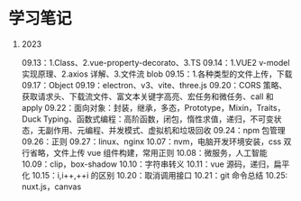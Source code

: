 # 学习笔记

1. 2023

   09.13：1.Class、2.vue-property-decorato、3.TS
   09.14：1.VUE2 v-model 实现原理、2.axios 详解、3.文件流 blob
   09.15：1.各种类型的文件上传，下载
   09.17：Object
   09.19：electron、v3、vite、three.js
   09.20：CORS 策略、获取请求头、下载流文件、富文本关键字高亮、宏任务和微任务、call 和 apply
   09.22：面向对象：封装，继承，多态，Prototype，Mixin，Traits，Duck Typing、函数式编程：高阶函数，闭包，惰性求值，递归，不可变状态，无副作用、元编程、并发模式、虚拟机和垃圾回收
   09.24：npm 包管理
   09.26：正则
   09.27：linux、nginx
   10.07：nvm，电脑开发环境安装，css 双行省略，文件上传 vue 组件构建，常用正则
   10.08：微服务，人工智能
   10.09：clip，box-shadow
   10.10：字符串转义
   10.11：vue 源码，递归，扁平化
   10.15：i,i++,++i 的区别
   10.20：取消调用接口
   10.21：git 命令总结
   10.25: nuxt.js，canvas
